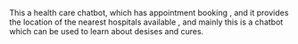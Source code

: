 This a health care chatbot, 
   which has appointment booking , and it provides the location of the nearest hospitals available , and mainly this is a chatbot which can be used to learn about desises and cures.
